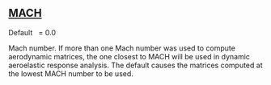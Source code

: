 ## [MACH](https://help.hexagonmi.com/bundle/MSC_Nastran_2022.4/page/Nastran_Combined_Book/qrg/parameters/TOC.MACH.xhtml)

Default    = 0.0

Mach number. If more than one Mach number was used to compute aerodynamic matrices, the one closest to MACH will be used in dynamic aeroelastic response analysis. The default causes the matrices computed at the lowest MACH number to be used.

